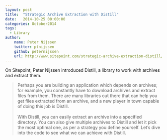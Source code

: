 ```yaml
---
layout: post
title:  "Strategic Archive Extraction with Distill"
date:   2014-10-25 00:00:00
categories: October2014
tags:
  - Library
author:
    name: Peter Nijssen
    twitter: ptnijssen
    github: peternijssen
    url: http://www.sitepoint.com/strategic-archive-extraction-distill/
---
```

On Sitepoint, Peter Nijssen introduced Distill, a library to work with archives and extract them.

> Perhaps you are building an application which depends on archives; for example, you constantly have to download archives and extract files from them. There are many libraries out there that can help you get files extracted from an archive, and a new player in town capable of doing this job is Distill.
> <br/><br/>
> With Distill, you can easily extract an archive into a specified directory. You can also give multiple archives to Distill and let it pick the most optimal one, as per a strategy you define yourself. Let’s dive into the code to see what we can achieve with Distill.
